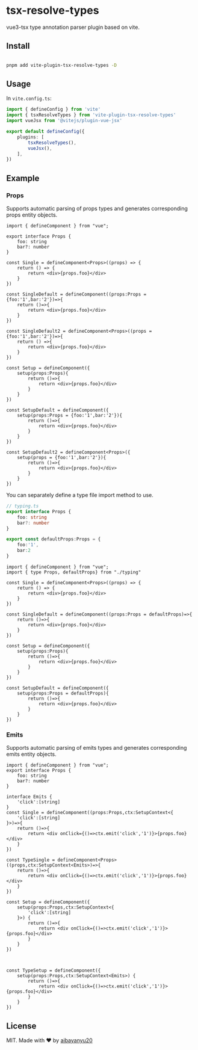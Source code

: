 # tsx-resolve-types

vue3-tsx type annotation parser plugin based on vite.


## Install

```bash

pnpm add vite-plugin-tsx-resolve-types -D

```

## Usage

In `vite.config.ts`:

```ts
import { defineConfig } from 'vite'
import { tsxResolveTypes } from 'vite-plugin-tsx-resolve-types'
import vueJsx from '@vitejs/plugin-vue-jsx'

export default defineConfig({
    plugins: [
        tsxResolveTypes(),
        vueJsx(),
    ],
})
```

## Example

### Props

Supports automatic parsing of props types and generates corresponding props entity objects.

```tsx
import { defineComponent } from "vue";

export interface Props {
    foo: string
    bar?: number
}

const Single = defineComponent<Props>((props) => {
    return () => {
        return <div>{props.foo}</div>
    }
})

const SingleDefault = defineComponent((props:Props = {foo:'1',bar:'2'})=>{
    return ()=>{
        return <div>{props.foo}</div>
    }
})

const SingleDefault2 = defineComponent<Props>((props = {foo:'1',bar:'2'})=>{
    return () =>{
        return <div>{props.foo}</div>
    }
})

const Setup = defineComponent({
    setup(props:Props){
        return ()=>{
            return <div>{props.foo}</div>
        }
    }
})

const SetupDefault = defineComponent({
    setup(props:Props = {foo:'1',bar:'2'}){
        return ()=>{
            return <div>{props.foo}</div>
        }
    }
})

const SetupDefault2 = defineComponent<Props>({
    setup(props = {foo:'1',bar:'2'}){
        return ()=>{
            return <div>{props.foo}</div>
        }
    }
})

```

You can separately define a type file import method to use.

```ts
// typing.ts
export interface Props {
    foo: string
    bar?: number
}

export const defaultProps:Props = {
    foo:'1',
    bar:2
}

```

```tsx
import { defineComponent } from "vue";
import { type Props, defaultProps} from "./typing"

const Single = defineComponent<Props>((props) => {
    return () => {
        return <div>{props.foo}</div>
    }
})

const SingleDefault = defineComponent((props:Props = defaultProps)=>{
    return ()=>{
        return <div>{props.foo}</div>
    }
})

const Setup = defineComponent({
    setup(props:Props){
        return ()=>{
            return <div>{props.foo}</div>
        }
    }
})

const SetupDefault = defineComponent({
    setup(props:Props = defaultProps){
        return ()=>{
            return <div>{props.foo}</div>
        }
    }
})

```


### Emits

Supports automatic parsing of emits types and generates corresponding emits entity objects.

```tsx
import { defineComponent } from "vue";
export interface Props {
    foo: string
    bar?: number
}

interface Emits {
    'click':[string]
}
const Single = defineComponent((props:Props,ctx:SetupContext<{
    'click':[string]
}>)=>{
    return ()=>{
        return <div onClick={()=>ctx.emit('click','1')}>{props.foo}</div>
    }
})

const TypeSingle = defineComponent<Props>((props,ctx:SetupContext<Emits>)=>{
    return ()=>{
        return <div onClick={()=>ctx.emit('click','1')}>{props.foo}</div>
    }
})

const Setup = defineComponent({
    setup(props:Props,ctx:SetupContext<{
        'click':[string]
    }>) {
        return ()=>{
            return <div onClick={()=>ctx.emit('click','1')}>{props.foo}</div>
        }
    }
})



const TypeSetup = defineComponent({
    setup(props:Props,ctx:SetupContext<Emits>) {
        return ()=>{
            return <div onClick={()=>ctx.emit('click','1')}>{props.foo}</div>
        }
    }
})

```


## License

MIT. Made with ❤️ by [aibayanyu20](https://github.com/aibayanyu20)
